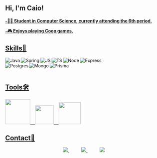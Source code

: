 <h2>Hi, I'm Caio!</h2>
<div>
  <a href="https://github.com/caiocipriano">
</div> 
  
<h4>  
<p>-👨‍🎓 Student in Computer Science, currently attending the 6th period.
<p>-🎮 Enjoys playing Coop games.
</h4>

<h2>Skills🎯</h2>
<div align="center">
  <img align="left" alt="Java" src="https://img.shields.io/badge/Java-ED8B00?style=for-the-badge&logo=java&logoColor=white"/>
  <img align="left" alt="Spring" src="https://img.shields.io/badge/Spring-6DB33F?style=for-the-badge&logo=spring&logoColor=white"/>
  <img align="left" alt="JS" src="https://img.shields.io/badge/JavaScript-F7DF1E?style=for-the-badge&logo=javascript&logoColor=black"/>
  <img align="left" alt="TS" src="https://img.shields.io/badge/TypeScript-007ACC?style=for-the-badge&logo=typescript&logoColor=white"/>
  <img align="left" alt="Node" src="https://img.shields.io/badge/Node.js-43853D?style=for-the-badge&logo=node.js&logoColor=white"/>
  <img align="left" alt="Express" src="https://img.shields.io/badge/Express.js-404D59?style=for-the-badge"/><br>
  <img align="left" alt="Postgres" src="https://img.shields.io/badge/PostgreSQL-316192?style=for-the-badge&logo=postgresql&logoColor=white"/>
  <img align="left" alt="Mongo" src="https://img.shields.io/badge/MongoDB-4EA94B?style=for-the-badge&logo=mongodb&logoColor=white"/>
  <img align="left" alt="Prisma" src="https://img.shields.io/badge/Prisma-3982CE?style=for-the-badge&logo=Prisma&logoColor=white"/>
</div>
<br>
<br>
<h2>Tools🛠</h2>
<div>
<img width="80px" src="https://cdn.jsdelivr.net/gh/devicons/devicon/icons/docker/docker-plain.svg"/>
&nbsp;&nbsp;
<img width="60px" src="https://cdn.jsdelivr.net/gh/devicons/devicon/icons/git/git-original.svg" />
&nbsp;&nbsp;
<img  width="70px" src="https://cdn.jsdelivr.net/gh/devicons/devicon/icons/npm/npm-original-wordmark.svg" />
</div>
<h2>Contact📱</h2>
<div>
<p align="center">
    <a href="https://github.com/caiocipriano">
        <img src="https://img.shields.io/badge/github-%23100000.svg?&style=for-the-badge&logo=github&logoColor=white&link=mailto:https://github.com/caiocipriano">
    </a>
   &nbsp;&nbsp;&nbsp;&nbsp;&nbsp;&nbsp;&nbsp;&nbsp;&nbsp;
    <a href="mailto:caio.silvax@hotmail.com">
       <img src="https://img.shields.io/badge/Microsoft_Outlook-0078D4?style=for-the-badge&logo=microsoft-outlook&logoColor=white">
    </a>
  &nbsp;&nbsp;&nbsp;&nbsp;&nbsp;&nbsp;&nbsp;&nbsp;&nbsp;
  <a href="https://www.linkedin.com/in/caio-cipriano">
        <img src="https://img.shields.io/badge/linkedin-%230077B5.svg?&style=for-the-badge&logo=linkedin&logoColor=white&link=mailto:https://www.linkedin.com/in/caio-cipriano/">
 </a>
</div>
